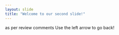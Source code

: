 ```yaml
---
layout: slide
title: "Welcome to our second slide!"
---
```

as per review comments
Use the left arrow to go back!
